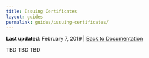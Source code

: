 ```yaml
---
title: Issuing Certificates
layout: guides
permalink: guides/issuing-certificates/
---
```


**Last updated**: February 7, 2019 \| [Back to Documentation]({{site.baseurl}}/docs/)

TBD TBD TBD

